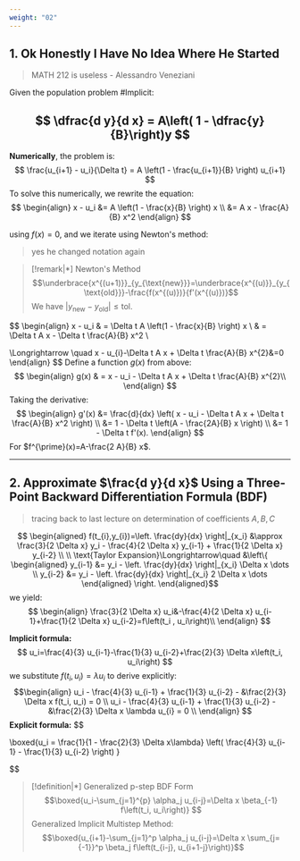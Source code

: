 ```yaml
---
weight: "02"
---
```


## 1. Ok Honestly I Have No Idea Where He Started
> MATH 212 is useless 
> 					              - Alessandro Veneziani

Given the population problem #Implicit:

$$
\dfrac{d y}{d x} = A\left( 1 - \dfrac{y}{B}\right)y
$$
---
**Numerically**, the problem is:
$$
\frac{u_{i+1} - u_i}{\Delta t} = A \left(1 - \frac{u_{i+1}}{B} \right) u_{i+1}
$$
To solve this numerically, we rewrite the equation:
$$
\begin{align}
x - u_i &= A \left(1 - \frac{x}{B} \right) x \\
&= A x - \frac{A}{B} x^2
\end{align}
$$

using $f(x)=0$, and we iterate using Newton's method:
> yes he changed notation again

> [!remark|*] Newton's Method
>$$\underbrace{x^{(u+1)}}_{y_{\text{new}}}=\underbrace{x^{(u)}}_{y_{\text{old}}}-\frac{f(x^{(u)})}{f'(x^{(u)})}$$ 
>We have $|y_{\text{new}}-y_{\text{old}}|\leq \text{tol}.$

 $$
\begin{align}
x - u_i  & = \Delta t A \left(1 - \frac{x}{B} \right) x \\
 & = \Delta t A x - \Delta t \frac{A}{B} x^2 \\

\Longrightarrow \quad x - u_{i}-\Delta t A x + \Delta t \frac{A}{B} x^{2}&=0
\end{align}
$$
Define a function $g(x)$ from above:
$$
\begin{align}
g(x)  & = x - u_i - \Delta t A x + \Delta t \frac{A}{B} x^{2}\\
\end{align}
$$
Taking the derivative:
$$
\begin{align}
    g'(x) &= \frac{d}{dx} \left( x - u_i - \Delta t A x + \Delta t \frac{A}{B} x^2 \right) \\
    &= 1 - \Delta t \left(A - \frac{2A}{B} x \right) \\
    &= 1 - \Delta t f'(x).
\end{align}
$$
For $f^{\prime}(x)=A-\frac{2 A}{B} x$.

---
## 2. Approximate $\frac{d y}{d x}$ Using a Three-Point Backward Differentiation Formula (BDF)
> tracing back to last lecture on determination of coefficients $A, B, C$

$$
\begin{aligned}
f(t_{i},y_{i})=\left. \frac{dy}{dx} \right|_{x_i} &\approx \frac{3}{2 \Delta x} y_i - \frac{4}{2 \Delta x} y_{i-1} + \frac{1}{2 \Delta x} y_{i-2} \\ \\ 
\text{Taylor Expansion}\Longrightarrow\quad
&\left\{
\begin{aligned}
y_{i-1} &= y_i - \left. \frac{dy}{dx} \right|_{x_i} \Delta x \dots \\
y_{i-2} &= y_i - \left. \frac{dy}{dx} \right|_{x_i} 2 \Delta x \dots
\end{aligned}
\right.
\end{aligned}$$
we yield:
$$
\begin{align}
\frac{3}{2 \Delta x} u_i&-\frac{4}{2 \Delta x} u_{i-1}+\frac{1}{2 \Delta x} u_{i-2}=f\left(t_i , u_i\right)\\
\end{align}
$$

**Implicit formula:**
$$
u_i=\frac{4}{3} u_{i-1}-\frac{1}{3} u_{i-2}+\frac{2}{3} \Delta x\left(t_i, u_i\right)
$$
we substitute $f(t_{i},u_{i})=\lambda u_{i}$ to derive explicitly:  
$$\begin{align}
u_i - \frac{4}{3} u_{i-1} + \frac{1}{3} u_{i-2} - &\frac{2}{3} \Delta x f(t_i, u_i) = 0 \\
u_i - \frac{4}{3} u_{i-1} + \frac{1}{3} u_{i-2} - &\frac{2}{3} \Delta x \lambda u_{i} = 0 \\
\end{align}
$$
**Explicit formula:**
$$ 

\boxed{u_i = \frac{1}{1 - \frac{2}{3} \Delta x\lambda} \left( \frac{4}{3} u_{i-1} - \frac{1}{3} u_{i-2} \right) } 

$$

> [!definition|*] Generalized p-step BDF Form
>$$\boxed{u_i-\sum_{j=1}^{p} \alpha_j u_{i-j}=\Delta x \beta_{-1} f\left(t_i, u_i\right)} $$
Generalized Implicit Multistep Method: $$\boxed{u_{i+1}-\sum_{j=1}^p \alpha_j u_{i-j}=\Delta x \sum_{j={-1}}^p \beta_j f\left(t_{i-j}, u_{i+1-j}\right)}$$